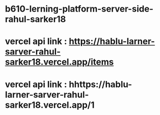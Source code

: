 # b610-lerning-platform-server-side-rahul-sarker18


 # vercel api link : https://hablu-larner-sarver-rahul-sarker18.vercel.app/items
 # vercel api link :  hhttps://hablu-larner-sarver-rahul-sarker18.vercel.app/1
